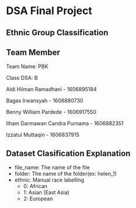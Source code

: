 # DSA Final Project
## **Ethnic Group Classification**

## Team Member
Team Name: PBK

Class DSA: B

Aldi Hilman Ramadhani - 1606895184

Bagas Irwansyah - 1606880730

Benny William Pardede - 1606917550

Ilham Darmawan Candra Purnama - 1606882351

Izzatul Muttaqin - 1606837915

## Dataset Clasification Explanation

* file_name: The name of the file
* folder: The name of the folder(ex: helen_1)
* ethnic: Manual race labelling
    * 0: African
    * 1: Asian (East Asia)
    * 2: European
